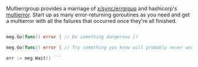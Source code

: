 Multierrgroup provides a marriage of
[x/sync/errgroup](https://pkg.go.dev/golang.org/x/sync/errgroup.Group) and
hashicorp's [multierror](https://pkg.go.dev/github.com/hashicorp/go-multierror).
Start up as many error-returning goroutines as you need and get a multierror
with all the failures that occurred once they're all finished.

```go var meg multerrgroup.Group

meg.Go(func() error { // Do something dangerous })

meg.Go(func() error { // Try something you know will probably never work })

err := meg.Wait() ```
